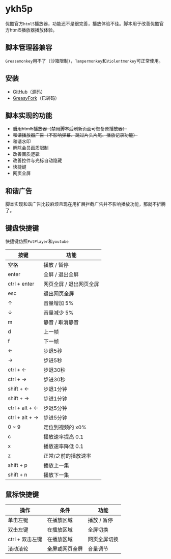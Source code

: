 # ykh5p

优酷官方`html5`播放器，功能还不是很完善，播放体验不佳。脚本用于改善优酷官方html5播放器播放体验。

## 脚本管理器兼容
`Greasemonkey`用不了（沙箱限制），`Tampermonkey`和`Violentmonkey`可正常使用。

## 安装
* [GitHub](https://raw.githubusercontent.com/gooyie/ykh5p/master/ykh5p.user.js)（源码）
* [GreasyFork](https://greasyfork.org/zh-CN/scripts/30432-ykh5p)（已转码）

## 脚本实现的功能
* ~~启用html5播放器（禁用脚本后刷新页面可恢复原播放器）~~
* ~~和谐播放器广告（不影响弹幕、跳过片头片尾、播放记录功能）~~
* 和谐水印
* 解除会员画质限制
* 改善画质逻辑
* 改善控件与光标自动隐藏
* 快捷键
* 网页全屏

## 和谐广告
脚本实现和谐广告比较麻烦且现在用扩展拦截广告并不影响播放功能，那就不折腾了。

## 键盘快捷键
快捷键仿照`PotPlayer`和`youtube`

| 按键 | 功能 |
| ---- | ---- |
| 空格 | 播放 / 暂停 |
| enter | 全屏 / 退出全屏 |
| ctrl + enter | 网页全屏 / 退出网页全屏 |
| esc | 退出网页全屏 |
| ↑ | 音量增加 5% |
| ↓ | 音量减少 5% |
| m | 静音 / 取消静音 |
| d | 上一帧 |
| f | 下一帧 |
| ← | 步退5秒 |
| → | 步进5秒 |
| ctrl + ← | 步退30秒 |
| ctrl + → | 步进30秒 |
| shift + ← | 步退1分钟 |
| shift + → | 步进1分钟 |
| ctrl + alt + ← | 步退5分钟 |
| ctrl + alt + → | 步进5分钟 |
| 0 ~ 9 | 定位到视频的 x0%|
| c | 播放速率提高 0.1 |
| x | 播放速率降低 0.1 |
| z | 正常/之前的播放速率 |
| shift + p | 播放上一集 |
| shift + n | 播放下一集 |

## 鼠标快捷键
| 操作 | 条件 | 功能 |
| ---- | ---- | ---- |
| 单击左键 | 在播放区域 | 播放 / 暂停 |
| 双击左键 | 在播放区域 | 全屏切换 |
| ctrl + 双击左键 | 在播放区域 | 网页全屏切换 |
| 滚动滚轮 | 全屏或网页全屏 | 音量调节 |
